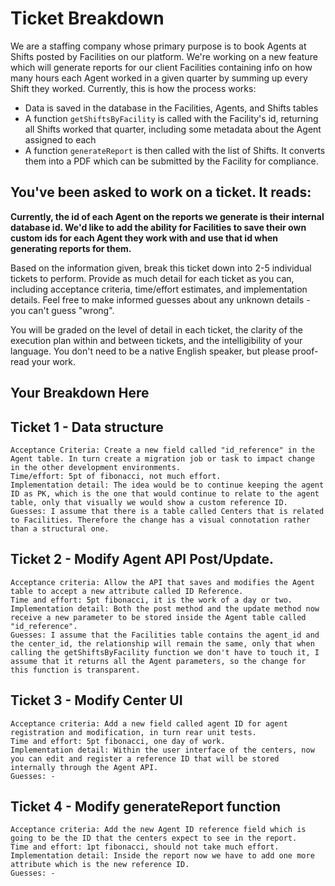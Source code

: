 # Ticket Breakdown
We are a staffing company whose primary purpose is to book Agents at Shifts posted by Facilities on our platform. We're working on a new feature which will generate reports for our client Facilities containing info on how many hours each Agent worked in a given quarter by summing up every Shift they worked. Currently, this is how the process works:

- Data is saved in the database in the Facilities, Agents, and Shifts tables
- A function `getShiftsByFacility` is called with the Facility's id, returning all Shifts worked that quarter, including some metadata about the Agent assigned to each
- A function `generateReport` is then called with the list of Shifts. It converts them into a PDF which can be submitted by the Facility for compliance.

## You've been asked to work on a ticket. It reads:

**Currently, the id of each Agent on the reports we generate is their internal database id. We'd like to add the ability for Facilities to save their own custom ids for each Agent they work with and use that id when generating reports for them.**


Based on the information given, break this ticket down into 2-5 individual tickets to perform. Provide as much detail for each ticket as you can, including acceptance criteria, time/effort estimates, and implementation details. Feel free to make informed guesses about any unknown details - you can't guess "wrong".


You will be graded on the level of detail in each ticket, the clarity of the execution plan within and between tickets, and the intelligibility of your language. You don't need to be a native English speaker, but please proof-read your work.

## Your Breakdown Here

## Ticket 1 - Data structure 
    Acceptance Criteria: Create a new field called "id_reference" in the Agent table. In turn create a migration job or task to impact change in the other development environments.
    Time/effort: 5pt of fibonacci, not much effort.
    Implementation detail: The idea would be to continue keeping the agent ID as PK, which is the one that would continue to relate to the agent table, only that visually we would show a custom reference ID.
    Guesses: I assume that there is a table called Centers that is related to Facilities. Therefore the change has a visual connotation rather than a structural one.

## Ticket 2 - Modify Agent API Post/Update.
    Acceptance criteria: Allow the API that saves and modifies the Agent table to accept a new attribute called ID Reference.
    Time and effort: 5pt fibonacci, it is the work of a day or two.
    Implementation detail: Both the post method and the update method now receive a new parameter to be stored inside the Agent table called "id_reference".
    Guesses: I assume that the Facilities table contains the agent_id and the center_id, the relationship will remain the same, only that when calling the getShiftsByFacility function we don't have to touch it, I assume that it returns all the Agent parameters, so the change for this function is transparent.

## Ticket 3 - Modify Center UI
    Acceptance criteria: Add a new field called agent ID for agent registration and modification, in turn rear unit tests.
    Time and effort: 5pt fibonacci, one day of work.
    Implementation detail: Within the user interface of the centers, now you can edit and register a reference ID that will be stored internally through the Agent API.
    Guesses: -

## Ticket 4 - Modify generateReport function
    Acceptance criteria: Add the new Agent ID reference field which is going to be the ID that the centers expect to see in the report.
    Time and effort: 1pt fibonacci, should not take much effort.
    Implementation detail: Inside the report now we have to add one more attribute which is the new reference ID.
    Guesses: -
